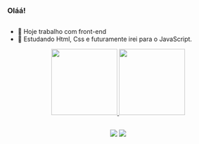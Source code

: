 ### Oláá! 
##

- 🔭 Hoje trabalho com front-end
- 🌱 Estudando Html, Css e futuramente irei para o JavaScript. 

<div align="center">
  <a href="https://github.com/vitoorlcs">
  <img height="150em" src="https://github-readme-stats.vercel.app/api?username=vitoorlcs&show_icons=true&hide_border=true&theme=midnight-purple&include_all_commits=true&count_private=true"/>
  <img height="150em" src="https://github-readme-stats.vercel.app/api/top-langs/?username=vitoorlcs&hide_border=true&layout=compact&langs_count=7&theme=midnight-purple"/>
</div>
  
 ##
  <div align="center"> 
  <a href = "mailto:contatovitoorlcs@gmail.com"><img src="https://img.shields.io/badge/Gmail-D14836?style=for-the-badge&logo=gmail&logoColor=white" target="_blank"></a>
  <a href="https://www.linkedin.com/in/vitoorlcs/" target="_blank"><img src="https://img.shields.io/badge/-LinkedIn-%230077B5?style=for-the-badge&logo=linkedin&logoColor=white" target="_blank"></a> 

</div>
